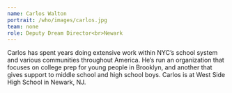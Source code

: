 ```yaml
---
name: Carlos Walton
portrait: /who/images/carlos.jpg
team: none
role: Deputy Dream Director<br>Newark
---
```


Carlos has spent years doing extensive work within NYC’s school system and various communities throughout America. He’s run an organization that focuses on college prep for young people in Brooklyn, and another that gives support to middle school and high school boys. Carlos is at West Side High School in Newark, NJ.